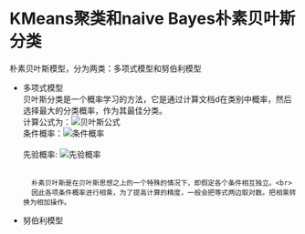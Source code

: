 KMeans聚类和naive Bayes朴素贝叶斯分类<br>
====
朴素贝叶斯模型，分为两类：多项式模型和努伯利模型<br>
* 多项式模型<br>
		贝叶斯分类是一个概率学习的方法，它是通过计算文档d在类别中概率，然后选择最大的分类概率，作为其最佳分类。<br>
		计算公式为：![贝叶斯公式](https://nlp.stanford.edu/IR-book/html/htmledition/img865.png)<br>
		条件概率：![条件概率](https://nlp.stanford.edu/IR-book/html/htmledition/img866.png)<br><br>
		先验概率:	![先验概率](https://nlp.stanford.edu/IR-book/html/htmledition/img870.png)<br><br>

		朴素贝叶斯是在贝叶斯思想之上的一个特殊的情况下，即假定各个条件相互独立。<br>
		因此各项条件概率进行相乘，为了提高计算的精度，一般会把等式两边取对数。把相乘转换为相加操作。


* 努伯利模型




